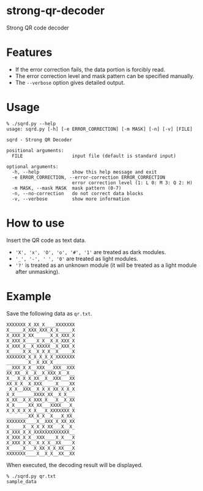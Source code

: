 strong-qr-decoder
=================

Strong QR code decoder

Features
========

- If the error correction fails, the data portion is forcibly read.
- The error correction level and mask pattern can be specified manually.
- The `--verbose` option gives detailed output.

Usage
=====

```
% ./sqrd.py --help
usage: sqrd.py [-h] [-e ERROR_CORRECTION] [-m MASK] [-n] [-v] [FILE]

sqrd - Strong QR Decoder

positional arguments:
  FILE                  input file (default is standard input)

optional arguments:
  -h, --help            show this help message and exit
  -e ERROR_CORRECTION, --error-correction ERROR_CORRECTION
                        error correction level (1: L 0: M 3: Q 2: H)
  -m MASK, --mask MASK  mask pattern (0-7)
  -n, --no-correction   do not correct data blocks
  -v, --verbose         show more information
```

How to use
==========

Insert the QR code as text data.

- `'X', 'x', 'O', 'o', '#', '1'` are treated as dark modules.
- `'_', '-', ' ', '0'` are treated as light modules.
- `'?'` is treated as an unknown module (it will be treated as a light module after unmasking).


Example
=======

Save the following data as `qr.txt`.
```
XXXXXXX_X_XX_X____XXXXXXX
X_____X_XXX_XXX_X_X_____X
X_XXX_X_XX______X_X_XXX_X
X_XXX_X____X_X__X_X_XXX_X
X_XXX_X__X_XXXXX__X_XXX_X
X_____X_X__X_X_X__X_____X
XXXXXXX_X_X_X_X_X_XXXXXXX
________X__X_XX_X________
__XXX_X_X__XXX___XXX__XXX
XX_XX__X__X__X_XXX_X__X__
X___X_X_X_XX__X__XXX___XX
XX_X_X__X_XXX_____X____XX
_X_X__XXX__X_X_X_XX_X_X_X
X_X_______XXXX_XX__X_X___
X_XX__X_X_XXX_X___X__X_XX
X_X_____XX_XX___XXXX___X_
X_X_X_X_X_X___X_XXXXXXX_X
________XX_X_X__X___X_XX_
XXXXXXX____X__XXX_X_XX_XX
X_____X__X_X_X_XX___X__X_
X_XXX_X_X_XXXXXXXXXXXXX__
X_XXX_X_X__XXX____X_X___X
X_XXX_X_X__X_X_X__XX____X
X_____X___X_XX_X_X_XX___X
XXXXXXX____X__X_X__XX__XX
```

When executed, the decoding result will be displayed.
```
% ./sqrd.py qr.txt
sample_data
```
